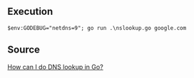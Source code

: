 ## Execution


```powershell=
$env:GODEBUG="netdns=9"; go run .\nslookup.go google.com
```

## Source

[How can I do DNS lookup in Go?](https://jameshfisher.com/2017/08/03/golang-dns-lookup/)